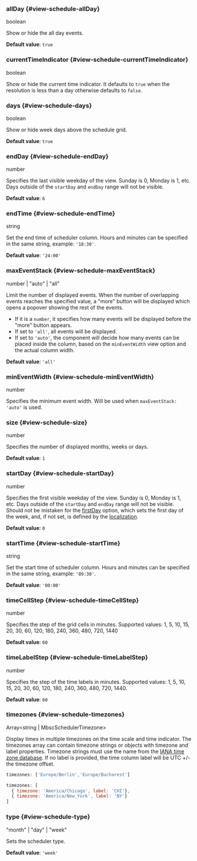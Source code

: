 ### allDay {#view-schedule-allDay}

boolean

Show or hide the all day events.

**Default value**: `true`
### currentTimeIndicator {#view-schedule-currentTimeIndicator}

boolean

Show or hide the current time indicator.
It defaults to `true` when the resolution is less than a day otherwise defaults to `false`.
### days {#view-schedule-days}

boolean

Show or hide week days above the schedule grid.

**Default value**: `true`
### endDay {#view-schedule-endDay}

number

Specifies the last visible weekday of the view. Sunday is 0, Monday is 1, etc.
Days outside of the `startDay` and `endDay` range will not be visible.

**Default value**: `6`
### endTime {#view-schedule-endTime}

string

Set the end time of scheduler column.
Hours and minutes can be specified in the same string, example: `'18:30'`.

**Default value**: `'24:00'`
### maxEventStack {#view-schedule-maxEventStack}

number &#124; "auto" &#124; "all"

Limit the number of displayed events. When the number of overlapping events reaches the
specified value, a &quot;more&quot; button will be displayed which opens a popover showing the rest of the events.
  - If it is a `number`, it specifies how many events will be displayed before the &quot;more&quot; button appears.
  - If set to `'all'`, all events will be displayed.
  - If set to `'auto'`, the component will decide how many events can be placed inside the column,
based on the `minEventWidth` view option and the actual column width.

**Default value**: `'all'`
### minEventWidth {#view-schedule-minEventWidth}

number

Specifies the minimum event width. Will be used when `maxEventStack: 'auto'` is used.
### size {#view-schedule-size}

number

Specifies the number of displayed months, weeks or days.

**Default value**: `1`
### startDay {#view-schedule-startDay}

number

Specifies the first visible weekday of the view. Sunday is 0, Monday is 1, etc.
Days outside of the `startDay` and `endDay` range will not be visible.
Should not be mistaken for the [firstDay](#localization-firstDay) option,
which sets the first day of the week, and, if not set, is defined by the [localization](#localization-locale).

**Default value**: `0`
### startTime {#view-schedule-startTime}

string

Set the start time of scheduler column.
Hours and minutes can be specified in the same string, example: `'09:30'`.

**Default value**: `'00:00'`
### timeCellStep {#view-schedule-timeCellStep}

number

Specifies the step of the grid cells in minutes.
Supported values: 1, 5, 10, 15, 20, 30, 60, 120, 180, 240, 360, 480, 720, 1440

**Default value**: `60`
### timeLabelStep {#view-schedule-timeLabelStep}

number

Specifies the step of the time labels in minutes.
Supported values: 1, 5, 10, 15, 20, 30, 60, 120, 180, 240, 360, 480, 720, 1440.

**Default value**: `60`
### timezones {#view-schedule-timezones}

Array&lt;string &#124; MbscSchedulerTimezone&gt;

Display times in multiple timezones on the time scale and time indicator.
The timezones array can contain timezone strings or objects with timezone and label properties.
Timezone strings must use the name from the [IANA time zone database](https://gist.github.com/aviflax/a4093965be1cd008f172).
If no label is provided, the time column label will be UTC +/- the timezone offset.

```js
timezones: ['Europe/Berlin','Europe/Bucharest']
```

```js
timezones: [
  { timezone: 'America/Chicago', label: 'CHI'},
  { timezone: 'America/New_York', label: 'NY'}
]
```
### type {#view-schedule-type}

"month" &#124; "day" &#124; "week"

Sets the scheduler type.

**Default value**: `'week'`